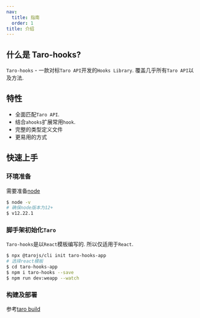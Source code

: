 ```yaml
---
nav:
  title: 指南
  order: 1
title: 介绍
---
```


## 什么是 Taro-hooks?

`Taro-hooks` - 一款对标`Taro API`开发的`Hooks Library`. 覆盖几乎所有`Taro API`以及方法.

## 特性

- 全面匹配`Taro API`.
- 结合`ahooks`扩展常用`hook`.
- 完整的类型定义文件
- 更易用的方式

## 快速上手

### 环境准备

需要准备[node](https://nodejs.org/en/)

```bash
$ node -v
# 确保node版本为12+
$ v12.22.1
```

### 脚手架初始化`Taro`

`Taro-hooks`是以`React`模板编写的. 所以仅适用于`React`.

```bash
$ npx @tarojs/cli init taro-hooks-app
# 选择react模板
$ cd taro-hooks-app
$ npm i taro-hooks --save
$ npm run dev:weapp --watch
```

### 构建及部署

参考[taro build](https://taro-docs.jd.com/taro/docs/config)
